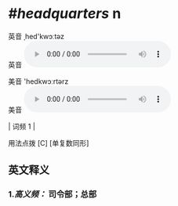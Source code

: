 # ***\#headquarters*** n
英音 ˌhed'kwɔːtəz  
英音
<audio src="./media/headquarters-B.aac" controls="controls"></audio>

美音 'hedkwɔːrtərz  
美音
<audio src="./media/headquarters.aac" controls="controls"></audio>



| 词频 1 |  

用法点拨  [C] [单复数同形]

英文释义
---
### 1.*高义频：* **司令部；总部**  


